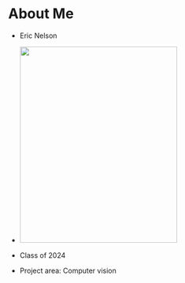 # About Me
- Eric Nelson
-  <img src = https://user-images.githubusercontent.com/49171429/171880902-9fe8943a-7fb5-44aa-9c3d-fa52992840d2.jpg width="319" height="398">

- Class of 2024
- Project area: Computer vision
